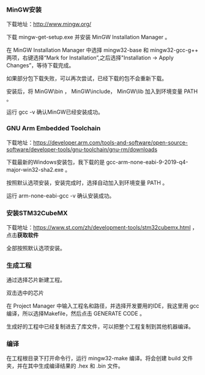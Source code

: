 ### MinGW安装

下载地址：http://www.mingw.org/

下载 mingw-get-setup.exe 并安装 MinGW Installation Manager 。

在 MinGW Installation Manager 中选择 mingw32-base 和 mingw32-gcc-g++ 两项，右键选择“Mark for Installation”,之后选择"Installation -> Apply Changes”，等待下载完成。

如果部分包下载失败，可以再次尝试，已经下载的包不会重新下载。

安装后，将 MinGW\bin ， MinGW\include， MinGW\lib 加入到环境变量 PATH 。

运行 gcc -v 确认MinGW已经安装成功。

### GNU Arm Embedded Toolchain

下载地址：https://developer.arm.com/tools-and-software/open-source-software/developer-tools/gnu-toolchain/gnu-rm/downloads

下载最新的Windows安装包，我下载的是 gcc-arm-none-eabi-9-2019-q4-major-win32-sha2.exe 。

按照默认选项安装，安装完成时，选择自动加入到环境变量 PATH 。

运行 arm-none-eabi-gcc -v 确认安装成功。

### 安装STM32CubeMX

下载地址：https://www.st.com/zh/development-tools/stm32cubemx.html ， 点击**获取软件**

全部按照默认选项安装。

### 生成工程

通过选择芯片新建工程。

双击选中的芯片

在 Project Manager 中输入工程名和路径，并选择开发要用的IDE，我这里用 gcc 编译，所以选择Makefile，然后点击 GENERATE CODE 。

生成好的工程中已经复制进去了库文件，可以把整个工程复制到其他机器编译。

### 编译

在工程根目录下打开命令行，运行 mingw32-make 编译。将会创建 build 文件夹，并在其中生成编译结果的 .hex 和 .bin 文件。
